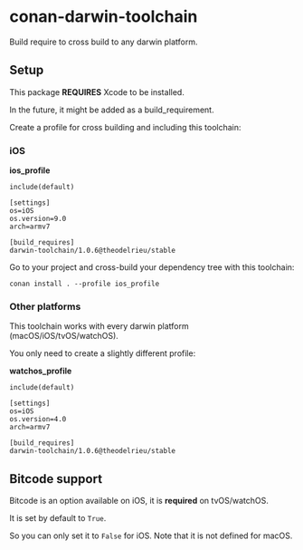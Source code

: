 
# conan-darwin-toolchain


Build require to cross build to any darwin platform.


## Setup

This package **REQUIRES** Xcode to be installed.

In the future, it might be added as a build_requirement.

Create a profile for cross building and including this toolchain:

### iOS

**ios_profile**
    
    include(default)
   
    [settings]
    os=iOS
    os.version=9.0
    arch=armv7

    [build_requires]
    darwin-toolchain/1.0.6@theodelrieu/stable


Go to your project and cross-build your dependency tree with this toolchain:

    conan install . --profile ios_profile


### Other platforms

This toolchain works with every darwin platform (macOS/iOS/tvOS/watchOS).

You only need to create a slightly different profile:

**watchos_profile**

    include(default)
   
    [settings]
    os=iOS
    os.version=4.0
    arch=armv7

    [build_requires]
    darwin-toolchain/1.0.6@theodelrieu/stable


## Bitcode support

Bitcode is an option available on iOS, it is **required** on tvOS/watchOS.

It is set by default to `True`.

So you can only set it to `False` for iOS. Note that it is not defined for macOS.
